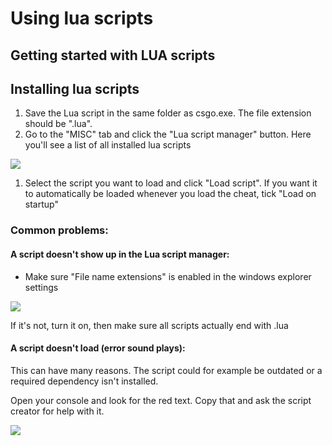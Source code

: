 # Using lua scripts

## Getting started with LUA scripts

## Installing lua scripts

1. Save the Lua script in the same folder as csgo.exe. The file extension should be ".lua".
2. Go to the "MISC" tab and click the "Lua script manager" button. Here you'll see a list of all installed lua scripts

![](https://i.imgur.com/WuyiCxb.png)

1. Select the script you want to load and click "Load script". If you want it to automatically be loaded whenever you load the cheat, tick "Load on startup"

### Common problems:

#### A script doesn't show up in the Lua script manager:

* Make sure "File name extensions" is enabled in the windows explorer settings

![](https://i.imgur.com/6cNvMHG.png)

If it's not, turn it on, then make sure all scripts actually end with .lua

#### A script doesn't load \(error sound plays\):

This can have many reasons. The script could for example be outdated or a required dependency isn't installed.

Open your console and look for the red text. Copy that and ask the script creator for help with it.

![](https://i.imgur.com/c7IKT2p.png)

